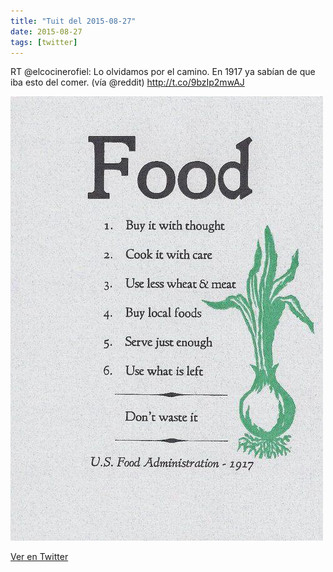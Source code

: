 ```yaml
---
title: "Tuit del 2015-08-27"
date: 2015-08-27
tags: [twitter]
---
```


RT @elcocinerofiel: Lo olvidamos por el camino. En 1917 ya sabían de que iba esto del comer. (vía @reddit) http://t.co/9bzIp2mwAJ

![Imagen](/assets/images/636802127382360064-CNZRQJfVAAApamM.jpg)

[Ver en Twitter](https://twitter.com/i/web/status/636802127382360064)
